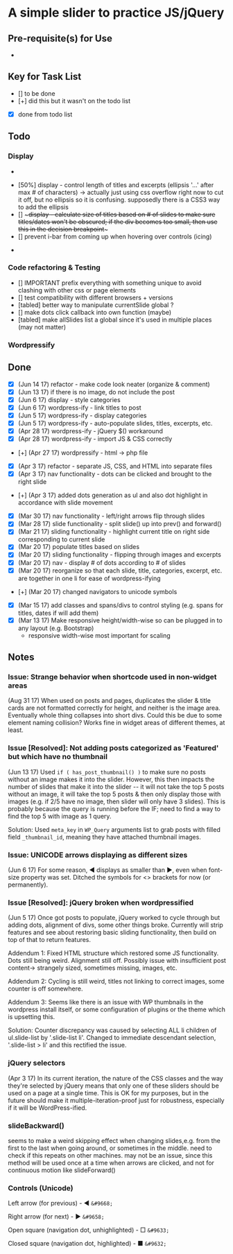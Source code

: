 # A simple slider to practice JS/jQuery

## Pre-requisite(s) for Use 
- ~~~Images added must be of the same size if you want consistency. (You decide what looks good, but the demo uses 900x300.)~~~ As of June 14, 2017, slider adjusts automatically to images of different aspect ratio.


## Key for Task List
- [] to be done
- [+] did this but it wasn't on the todo list
- [x] done from todo list

## Todo

### Display
- ~~~[] display - decide breakpoint: when to break title container off and display it underneath the slider image (otherwise titles stay longer than image and look bad)~~~
- [50%] display - control length of titles and excerpts (ellipsis '...' after max # of characters) -> actually just using css overflow right now to cut it off, but no ellipsis so it is confusing. supposedly there is a CSS3 way to add the ellipsis
- [] ~~~display - calculate size of titles based on # of slides to make sure titles/dates won't be obscured; if the div becomes too small, then use this in the decision breakpoint~~~
- [] prevent i-bar from coming up when hovering over controls (icing)
- ~~~[] how to fail gracefully when no slides are available? -> default slide? etc.~~~ no longer necessary as wordpress won't serve a slide w/o an attached image

### Code refactoring & Testing
- [] IMPORTANT prefix everything with something unique to avoid clashing with other css or page elements
- [] test compatibility with different browsers + versions
- [tabled] better way to manipulate currentSlide global ?
- [] make dots click callback into own function (maybe)
- [tabled] make allSlides list a global since it's used in multiple places (may not matter)

### Wordpressify

## Done
- [x] (Jun 14 17) refactor - make code look neater (organize & comment)
- [x] (Jun 13 17) if there is no image, do not include the post
- [x] (Jun 6 17) display - style categories
- [x] (Jun 6 17) wordpress-ify - link titles to post
- [x] (Jun 5 17) wordpress-ify - display categories
- [x] (Jun 5 17) wordpress-ify - auto-populate slides, titles, excerpts, etc.
- [x] (Apr 28 17) wordpress-ify - jQuery $() workaround
- [x] (Apr 28 17) wordpress-ify - import JS & CSS correctly
- [+] (Apr 27 17) wordpressify - html -> php file
- [x] (Apr 3 17) refactor - separate JS, CSS, and HTML into separate files
- [x] (Apr 3 17) nav functionality - dots can be clicked and brought to the right slide
- [+] (Apr 3 17) added dots generation as ul and also dot highlight in accordance with slide movement
- [x] (Mar 30 17) nav functionality - left/right arrows flip through slides
- [x] (Mar 28 17) slide functionality - split slide() up into prev() and forward()
- [x] (Mar 21 17) sliding functionality - highlight current title on right side corresponding to current slide
- [x] (Mar 20 17) populate titles based on slides
- [x] (Mar 20 17) sliding functionality - flipping through images and excerpts
- [x] (Mar 20 17) nav - display # of dots according to # of slides
- [x] (Mar 20 17) reorganize so that each slide, title, categories, excerpt, etc. are together in one li for ease of wordpress-ifying
- [+] (Mar 20 17) changed navigators to unicode symbols
- [x] (Mar 15 17) add classes and spans/divs to control styling (e.g. spans for titles, dates if will add them)
- [x] (Mar 13 17) Make responsive height/width-wise so can be plugged in to any layout (e.g. Bootstrap)
	- responsive width-wise most important for scaling

## Notes

### Issue: Strange behavior when shortcode used in non-widget areas

(Aug 31 17) When used on posts and pages, duplicates the slider & title cards are not formatted correctly for height, and neither is the image area. Eventually whole thing collapses into short divs. Could this be due to some element naming collision? Works fine in widget areas of different themes, at least.

### Issue [Resolved]: Not adding posts categorized as 'Featured' but which have no thumbnail

(Jun 13 17) Used ```if ( has_post_thumbnail() )``` to make sure no posts without an image makes it into the slider. However, this then impacts the number of slides that make it into the slider -- it will not take the top 5 posts without an image, it will take the top 5 posts & then only display those with images (e.g. if 2/5 have no image, then slider will only have 3 slides). This is probably because the query is running before the IF; need to find a way to find the top 5 with image as 1 query.

Solution: Used ```meta_key``` in ```WP_Query``` arguments list to grab posts with filled field ```_thumbnail_id```, meaning they have attached thumbnail images.

### Issue: UNICODE arrows displaying as different sizes

(Jun 6 17) For some reason, &#9668; displays as smaller than &#9658;, even when font-size property was set. Ditched the symbols for <> brackets for now (or permanently).

### Issue [Resolved]: jQuery broken when wordpressified

(Jun 5 17) Once got posts to populate, jQuery worked to cycle through but adding dots, alignment of divs, some other things broke. Currently will strip features and see about restoring basic sliding functionality, then build on top of that to return features.

Addendum 1: Fixed HTML structure which restored some JS functionality. Dots still being weird. Alignment still off. Possibly issue with insufficient post content-> strangely sized, sometimes missing, images, etc.

Addendum 2: Cycling is still weird, titles not linking to correct images, some counter is off somewhere.

Addendum 3: Seems like there is an issue with WP thumbnails in the wordpress install itself, or some configuration of plugins or the theme which is upsetting this.

Solution: Counter discrepancy was caused by selecting ALL li children of ul.slide-list by '.slide-list li'. Changed to immediate descendant selection, '.slide-list > li' and this rectified the issue.

### jQuery selectors

(Apr 3 17) In its current iteration, the nature of the CSS classes and the way they're selected by jQuery means that only one of these sliders should be used on a page at a single time. This is OK for my purposes, but in the future should make it multiple-iteration-proof just for robustness, especially if it will be WordPress-ified.

### slideBackward()

seems to make a weird skipping effect when changing slides,e.g. from the first to the last when going around, or sometimes in the middle. need to check if this repeats on other machines. may not be an issue, since this method will be used once at a time when arrows are clicked, and not for continuous motion like  slideForward()

### Controls (Unicode)

Left arrow (for previous) - &#9668; ```&#9668;```

Right arrow (for next) - &#9658; ```&#9658;```

Open square (navigation dot, unhighlighted) - &#9633; ```&#9633;```

Closed square (navigation dot, highlighted) - &#9632; ```&#9632;```